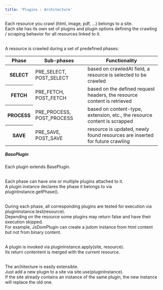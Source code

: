 ```yaml
---
title: 'Plugins : Architecture'
---
```

Each resource you crawl (html, image, pdf, ...) belongs to a site. </br>
Each site has its own set of plugins and plugin options defining the crawling / scraping behavior for all resources linked to it. </br></br>

A resource is crawled during a set of predefined phases:
<table class="table">
    <thead>
        <tr>
            <th scope="col">Phase</th>
            <th scope="col">Sub-phases</th>
            <th scope="col">Functionality</th>
        </tr>
    </thead>
    <tbody>
        <tr>
            <th scope="row">SELECT</th>
            <td>PRE_SELECT, POST_SELECT</td>
            <td>based on crawledAt field, a resource is selected to be crawled</td>            
        </tr>
        <tr>
            <th scope="row">FETCH</th>
            <td>PRE_FETCH, POST_FETCH</td>
            <td>based on the defined request headers, the resource content is retrieved</td>            
        </tr>
        <tr>
            <th scope="row">PROCESS</th>
            <td>PRE_PROCESS, POST_PROCESS</td>
            <td>based on content-type, extension, etc., the resource content is scrapped</td>            
        </tr>
        <tr>
            <th scope="row">SAVE</th>
            <td>PRE_SAVE, POST_SAVE</td>
            <td>resource is updated, newly found resources are inserted for future crawling</td>            
        </tr>
    </tbody>
</table>

<h5 class="subtitle">BasePlugin</h5>
Each plugin extends BasePlugin.</br></br>

Each phase can have one or multiple plugins attached to it.</br>
A plugin instance declares the phase it belongs to via pluginInstance.getPhase().</br></br>

During each phase, all corresponding plugins are tested for execution via pluginInstance.test(resource). </br>
Depending on the resource some plugins may return false and have their execution skipped.</br>
For example, JsDomPlugin can create a jsdom instance from html content but not from binary content.</br></br>

A plugin is invoked via pluginInstance.apply(site, resource).<br/>
Its return contentent is merged with the current resource.<br/><br/>

The architecture is easily extensible.<br/>
Just add a new plugin to a site via site.use(pluginInstance). <br/>
If the site already contains an instance of the same plugin, the new instance will replace the old one.